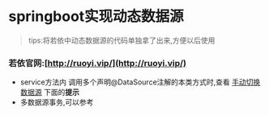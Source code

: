 # springboot实现动态数据源

> tips:将若依中动态数据源的代码单独拿了出来,方便以后使用
### 若依官网:[http://ruoyi.vip/](http://ruoyi.vip/)

- service方法内 调用多个声明@DataSource注解的本类方式时,查看 [手动切换数据源](https://doc.ruoyi.vip/ruoyi/document/htsc.html#%E6%89%8B%E5%8A%A8%E5%88%87%E6%8D%A2%E6%95%B0%E6%8D%AE%E6%BA%90) 下面的**提示**
- 多数据源事务,可以参考